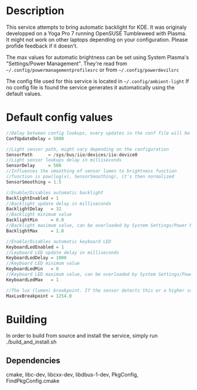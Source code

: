 # Description
This service attempts to bring automatic backlight for KDE.
It was originaly developped on a Yoga Pro 7 running OpenSUSE Tumbleweed with Plasma.
It might not work on other laptops depending on your configuration. Please profide feedback if it doesn't.

The max values for automatic brightness can be set using System Plasma's "Settings/Power Management". They're read from `~/.config/powermanagementprofilesrc` or from `~/.config/powerdevilsrc`

The config file used for this service is located in `~/.config/ambient-light`
If no config file is found the service generates it automatically using the default values.

# Default config values
```cpp
//Delay between config lookups, every updates in the conf file will be reflected withoug restarting the service
ConfUpdateDelay = 5000

//Light sensor path, might vary depending on the configuration
SensorPath      = /sys/bus/iio/devices/iio:device0
//Light sensor lookups delay in milliseconds
SensorDelay     = 500
//Influences the smoothing of sensor lumen to brightness function
//function is pow(log(x), SensorSmoothing), it's then normalized
SensorSmoothing = 1.5

//Enable/Disables automatic backlight
BacklightEnabled = 1
//Backlight update delay in milliseconds
BacklightDelay   = 32
//Backlight minimum value
BacklightMin     = 0.0
//Backlight maximum value, can be overloaded by System Settings/Power Management values
BacklightMax     = 1.0

//Enable/Disables automatic keyboard LED
KeyboardLedEnabled = 1
//Leyboard LED update delay in milliseconds
KeyboardLedDelay = 1000
//Keyboard LED minimum value
KeyboardLedMin   = 0
//Keyboard LED maximum value, can be overloaded by System Settings/Power Management values
KeyboardLedMax   = 1

//The lux (lumen) breakpoint. If the sensor detects this or a higher value it will set the Backlight to BacklightMax
MaxLuxBreakpoint = 1254.0
```

# Building
In order to build from source and install the service, simply run ./build_and_install.sh
## Dependencies
cmake, libc-dev, libcxx-dev, libdbus-1-dev, PkgConfig, FindPkgConfig.cmake
